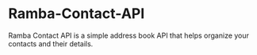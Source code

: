 # Ramba-Contact-API
Ramba Contact API is a simple address book API that helps organize your contacts and their details.
